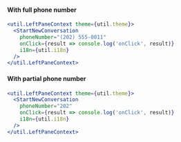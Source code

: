 #### With full phone number

```jsx
<util.LeftPaneContext theme={util.theme}>
  <StartNewConversation
    phoneNumber="(202) 555-0011"
    onClick={result => console.log('onClick', result)}
    i18n={util.i18n}
  />
</util.LeftPaneContext>
```

#### With partial phone number

```jsx
<util.LeftPaneContext theme={util.theme}>
  <StartNewConversation
    phoneNumber="202"
    onClick={result => console.log('onClick', result)}
    i18n={util.i18n}
  />
</util.LeftPaneContext>
```

